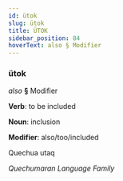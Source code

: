 ```yaml
---
id: ütok
slug: ütok
title: ÜTOK
sidebar_position: 84
hoverText: also § Modifier
---
```


### ütok

*also* **§** Modifier

**Verb**: to be included

**Noun**: inclusion

**Modifier**: also/too/included

Quechua utaq 

*Quechumaran Language Family*